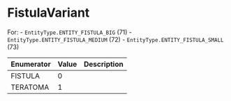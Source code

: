 # FistulaVariant

For: - `EntityType.ENTITY_FISTULA_BIG` (71) - `EntityType.ENTITY_FISTULA_MEDIUM` (72) - `EntityType.ENTITY_FISTULA_SMALL` (73) 

| Enumerator | Value | Description |
| - | - | - |
| FISTULA | 0 |  |
| TERATOMA | 1 |  |
